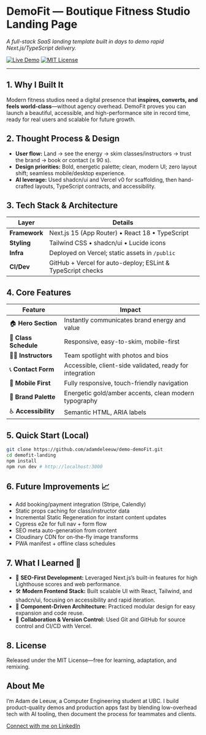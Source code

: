 # DemoFit — Boutique Fitness Studio Landing Page
*A full-stack SaaS landing template built in days to demo rapid Next.js/TypeScript delivery.*

[![Live Demo](https://img.shields.io/badge/live-demo-brightgreen)](https://demo-demo-fit.vercel.app/) 
[![MIT License](https://img.shields.io/badge/license-MIT-blue.svg)](LICENSE)

---

## 1. Why I Built It
Modern fitness studios need a digital presence that **inspires, converts, and feels world-class**—without agency overhead. DemoFit proves you can launch a beautiful, accessible, and high-performance site in record time, ready for real users and scalable for future growth.

## 2. Thought Process & Design
- **User flow:** Land → see the energy → skim classes/instructors → trust the brand → book or contact (≤ 90 s).
- **Design priorities:** Bold, energetic palette; clean, modern UI; zero layout shift; seamless mobile/desktop experience.
- **AI leverage:** Used shadcn/ui and Vercel v0 for scaffolding, then hand-crafted layouts, TypeScript contracts, and accessibility.

## 3. Tech Stack & Architecture
| Layer         | Details                                                      |
|--------------|--------------------------------------------------------------|
| **Framework**| Next.js 15 (App Router) • React 18 • TypeScript              |
| **Styling**  | Tailwind CSS • shadcn/ui • Lucide icons                      |
| **Infra**    | Deployed on Vercel; static assets in `/public`               |
| **CI/Dev**   | GitHub + Vercel for auto-deploy; ESLint & TypeScript checks  |

## 4. Core Features
| Feature                | Impact                                                      |
|-----------------------|------------------------------------------------------------|
| 🏠 **Hero Section**    | Instantly communicates brand energy and value              |
| 📅 **Class Schedule**  | Responsive, easy-to-skim, mobile-first                     |
| 🧑‍🏫 **Instructors**    | Team spotlight with photos and bios                        |
| 📞 **Contact Form**    | Accessible, client-side validated, ready for integration   |
| 📱 **Mobile First**    | Fully responsive, touch-friendly navigation                |
| 🎨 **Brand Palette**   | Energetic gold/amber accents, clean modern typography      |
| ♿ **Accessibility**    | Semantic HTML, ARIA labels                |

## 5. Quick Start (Local)
```bash
git clone https://github.com/adamdeleeuw/demo-demoFit.git
cd demofit-landing
npm install
npm run dev # http://localhost:3000
```

## 6. Future Improvements 📈
- Add booking/payment integration (Stripe, Calendly)
- Static props caching for class/instructor data
- Incremental Static Regeneration for instant content updates
- Cypress e2e for full nav + form flow
- SEO meta auto-generation from content
- Cloudinary CDN for on-the-fly image transforms
- PWA manifest + offline class schedules

## 7. What I Learned 🧠
- 🚀 **SEO-First Development:** Leveraged Next.js’s built-in features for high Lighthouse scores and web performance.
- 🛠️ **Modern Frontend Stack:** Built scalable UI with React, Tailwind, and shadcn/ui, focusing on accessibility and rapid iteration.
- 🧩 **Component-Driven Architecture:** Practiced modular design for easy expansion and code reuse.
- 🤝 **Collaboration & Version Control:** Used Git and GitHub for source control and CI/CD with Vercel.

## 8. License

Released under the MIT License—free for learning, adaptation, and remixing.

## About Me

I’m Adam de Leeuw, a Computer Engineering student at UBC. I build product-quality demos and production apps fast by blending low-overhead tech with AI tooling, then document the process for teammates and clients.

[Connect with me on LinkedIn](https://www.linkedin.com/in/adamjdl/)